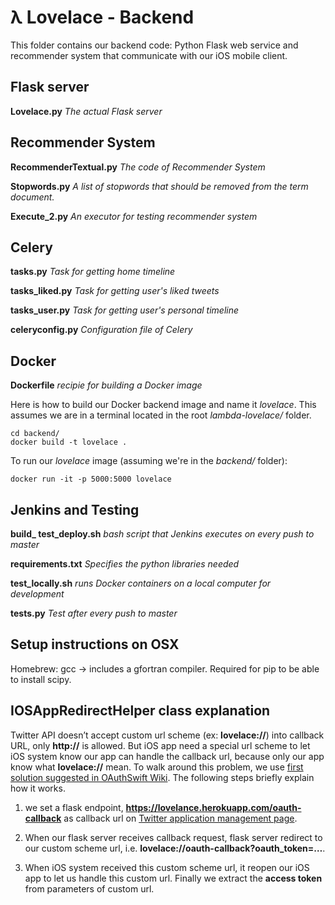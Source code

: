 # λ Lovelace - Backend
This folder contains our backend code: Python Flask web service and recommender system that communicate with our iOS mobile client.

## Flask server

**Lovelace.py** *The actual Flask server*

## Recommender System

**RecommenderTextual.py** *The code of Recommender System*

**Stopwords.py** *A list of stopwords that should be removed from the term document.*

**Execute_2.py** *An executor for testing recommender system*

## Celery
**tasks.py** *Task for getting home timeline*

**tasks_liked.py** *Task for getting user's liked tweets*

**tasks_user.py** *Task for getting user's personal timeline*

**celeryconfig.py** *Configuration file of Celery*

## Docker
**Dockerfile** *recipie for building a Docker image*

Here is how to build our Docker backend image and name it *lovelace*. This assumes we are in a terminal located in the root *lambda-lovelace/* folder.

```
cd backend/
docker build -t lovelace .
```

To run our *lovelace* image (assuming we're in the *backend/* folder):

```
docker run -it -p 5000:5000 lovelace
```
## Jenkins and Testing

**build_ test_deploy.sh** *bash script that Jenkins executes on every push to master*

**requirements.txt** *Specifies the python libraries needed*

**test_locally.sh** *runs Docker containers on a local computer for development*

**tests.py** *Test after every push to master*







## Setup instructions on OSX
Homebrew:
gcc -> includes a gfortran compiler. Required for pip to be able to install scipy.


## IOSAppRedirectHelper class explanation

Twitter API doesn’t accept custom url scheme (ex: **lovelace://**) into callback URL, only **http://** is allowed. But iOS app need a special url scheme to let iOS system know our app can handle the callback url, because only our app know what **lovelace://** mean.
To walk around this problem, we use [first solution suggested in OAuthSwift Wiki][1]. The following steps briefly explain how it works.
1. we set a flask endpoint, **https://lovelance.herokuapp.com/oauth-callback** as callback url on [Twitter application management page][2].

2. When our flask server receives callback request, flask server redirect to our custom scheme url, i.e. **lovelace://oauth-callback?oauth\_token=…**.
3. When iOS system received this custom scheme url, it reopen our iOS app to let us handle this custom url. Finally we extract the **access token** from parameters of custom url.


[1]:	https://github.com/OAuthSwift/OAuthSwift/wiki/API-with-only-HTTP-scheme-into-callback-URL
[2]:	https://apps.twitter.com/
